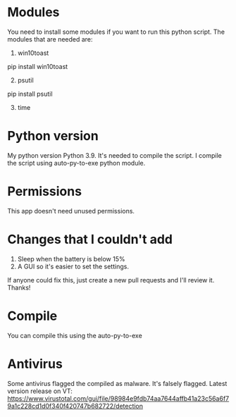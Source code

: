 # Modules
You need to install some modules if you want to run this python script. The modules that are needed are:
1. win10toast
 
pip install win10toast

2. psutil

pip install psutil

3. time

# Python version
My python version Python 3.9. It's needed to compile the script. I compile the script using auto-py-to-exe python module.
# Permissions
This app doesn't need unused permissions.
# Changes that I couldn't add
1. Sleep when the battery is below 15%
2. A GUI so it's easier to set the settings.

If anyone could fix this, just create a new pull requests and I'll review it. Thanks!
# Compile
You can compile this using the auto-py-to-exe

# Antivirus
Some antivirus flagged the compiled as malware. It's falsely flagged.
Latest version release on VT: https://www.virustotal.com/gui/file/98984e9fdb74aa7644affb41a23c56a6f79a1c228cd1d0f340f420747b682722/detection
